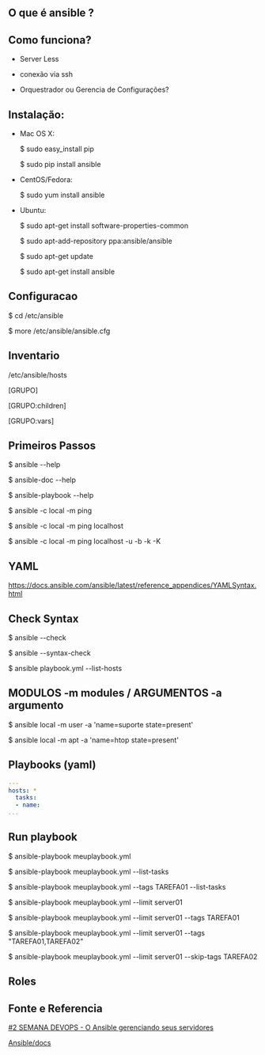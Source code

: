 ## O que é ansible ?

## Como funciona?

- Server Less
  
- conexão via ssh
  
- Orquestrador ou Gerencia de Configurações?

## Instalação:

* Mac OS X:

   $ sudo easy_install pip
   
   $ sudo pip install ansible

* CentOS/Fedora:

   $ sudo yum install ansible

* Ubuntu:

   $ sudo apt-get install software-properties-common
   
   $ sudo apt-add-repository ppa:ansible/ansible
   
   $ sudo apt-get update
   
   $ sudo apt-get install ansible

## Configuracao

   $ cd /etc/ansible 

   $ more /etc/ansible/ansible.cfg

## Inventario

/etc/ansible/hosts

[GRUPO]

[GRUPO:children]

[GRUPO:vars]

## Primeiros Passos

  $ ansible --help

  $ ansible-doc --help

  $ ansible-playbook --help

  $ ansible -c local -m ping

  $ ansible -c local -m ping localhost 

  $ ansible -c local -m ping localhost  -u -b -k -K

## YAML

https://docs.ansible.com/ansible/latest/reference_appendices/YAMLSyntax.html


## Check Syntax

  $ ansible --check

  $ ansible --syntax-check

  $ ansible playbook.yml --list-hosts


## MODULOS -m modules / ARGUMENTOS -a argumento

  $ ansible local -m user -a 'name=suporte state=present'

  $ ansible local -m apt -a 'name=htop state=present'

## Playbooks (yaml)

```yaml  
---
hosts: *
  tasks:
  - name: 
...
```

## Run playbook

  $ ansible-playbook meuplaybook.yml

  $ ansible-playbook meuplaybook.yml --list-tasks

  $ ansible-playbook meuplaybook.yml --tags TAREFA01 --list-tasks

  $ ansible-playbook meuplaybook.yml --limit server01

  $ ansible-playbook meuplaybook.yml --limit server01 --tags TAREFA01

  $ ansible-playbook meuplaybook.yml --limit server01 --tags "TAREFA01,TAREFA02"

  $ ansible-playbook meuplaybook.yml --limit server01 --skip-tags TAREFA02

## Roles


## Fonte e Referencia  

[#2 SEMANA DEVOPS - O Ansible gerenciando seus servidores](https://www.youtube.com/watch?v=lqmuUuzA39Q)

[Ansible/docs](https://docs.ansible.com/ansible/2.4/playbooks_tags.html)
